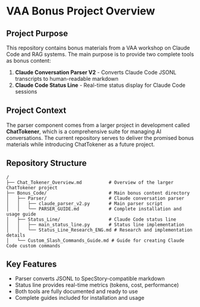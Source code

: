 # VAA Bonus Project Overview

## Project Purpose
This repository contains bonus materials from a VAA workshop on Claude Code and RAG systems. The main purpose is to provide two complete tools as bonus content:

1. **Claude Conversation Parser V2** - Converts Claude Code JSONL transcripts to human-readable markdown
2. **Claude Code Status Line** - Real-time status display for Claude Code sessions

## Project Context
The parser component comes from a larger project in development called **ChatTokener**, which is a comprehensive suite for managing AI conversations. The current repository serves to deliver the promised bonus materials while introducing ChatTokener as a future project.

## Repository Structure
```
/
├── Chat_Tokener_Overview.md          # Overview of the larger ChatTokener project
├── Bonus_Code/                       # Main bonus content directory
│   ├── Parser/                       # Claude conversation parser
│   │   ├── claude_parser_v2.py       # Main parser script
│   │   └── PARSER_GUIDE.md           # Complete installation and usage guide
│   ├── Status_Line/                  # Claude Code status line
│   │   ├── main_status_line.py       # Status line implementation
│   │   └── Status_Line_Research_ENG.md # Research and implementation details
│   └── Custom_Slash_Commands_Guide.md # Guide for creating Claude Code custom commands
```

## Key Features
- Parser converts JSONL to SpecStory-compatible markdown
- Status line provides real-time metrics (tokens, cost, performance)
- Both tools are fully documented and ready to use
- Complete guides included for installation and usage